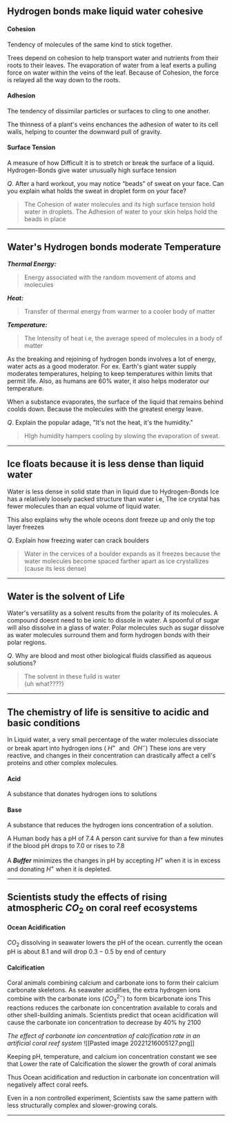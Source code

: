 ## Hydrogen bonds make liquid water cohesive

#### Cohesion
Tendency of molecules of the same kind to stick together.

Trees depend on cohesion to help transport water and nutrients from their roots to their leaves. The evaporation of water from a leaf exerts a pulling force on water within the veins of the leaf. Because of Cohesion, the force is relayed all the way down to the roots.

#### Adhesion
The tendency of dissimilar particles or surfaces to cling to one another.

The thinness of a plant's veins enchances the adhesion of water to its cell walls, helping to counter the downward pull of gravity.

#### Surface Tension
A measure of how Difficult it is to stretch or break the surface of a liquid.
Hydrogen-Bonds give water unusually high surface tension


$Q.$ After a hard workout, you may notice “beads” of sweat on your face. Can you explain what holds the sweat in droplet form on your face?
>The Cohesion of water molecules and its high surface tension hold water in droplets. The Adhesion of water to your skin helps hold the beads in place


----

## Water's Hydrogen bonds moderate Temperature

***Thermal Energy:*** 
>Energy associated with the random movement of atoms and molecules

***Heat:*** 
>Transfer of thermal energy from warmer to a cooler body of matter

***Temperature:***
>The Intensity of heat i.e, the average speed of molecules in a body of matter

As the breaking and rejoining of hydrogen bonds involves a lot of energy, water acts as a good moderator. For ex. Earth's giant water supply moderates temperatures, helping to keep temperatures within limits that permit life.
Also, as humans are $60$% water, it also helps moderator our temperature.

When a substance evaporates, the surface of the liquid that remains behind coolds down. Because the molecules with the greatest energy leave.


$Q.$ Explain the popular adage, "It's not the heat, it's the humidity."
>HIgh humidity hampers cooling by slowing the evaporation of sweat.


-----

## Ice floats because it is less dense than liquid water

Water is less dense in solid state than in liquid due to Hydrogen-Bonds
Ice has a relatively loosely packed structure than water
i.e, The ice crystal has fewer molecules than an equal volume of liquid water.

This also explains why the whole oceons dont freeze up and only the top layer freezes

$Q.$ Explain how freezing water can crack boulders
>Water in the cervices of a boulder expands as it freezes because the water molecules become spaced farther apart as ice crystallizes (cause its less dense)

---------
## Water is the solvent of Life

Water's versatility as a solvent results from the polarity of its molecules.
A compound doesnt need to be ionic to dissole in water. 
A spoonful of sugar will also dissolve in a glass of water. Polar molecules such as sugar dissolve as water molecules surround them and form hydrogen bonds with their polar regions.


$Q.$ Why are blood and most other biological fluids classified as aqueous solutions?
> The solvent in these fuild is water   
   (uh what????)

-----
## The chemistry of life is sensitive to acidic and basic conditions

In Liquid water, a very small percentage of the water molecules dissociate or break apart into hydrogen ions ( $H^{+} \:\:\text{and} \:\:OH^{-}$) 
These ions are very reactive, and changes in their concentration can drastically affect a cell's proteins and other complex molecules.

#### Acid
A substance that donates hydrogen ions to solutions

#### Base
A substance that reduces the hydrogen ions concentration of a solution. 

A Human body has a pH of $7.4$
A person cant survive for than a few minutes if the blood pH drops to $7.0$ or rises to $7.8$

A ***Buffer*** minimizes the changes in pH by accepting $H^{+}$ when it is in excess and donating $H^{+}$ when it is depleted.

----

## Scientists study the effects of rising atmospheric $CO_{2}$ on coral reef ecosystems

#### Ocean Acidification
$CO_{2}$ dissolving in seawater lowers the pH of the ocean.
currently the ocean pH is about $8.1$ and will drop $0.3-0.5$ by end of century

#### Calcification
Coral animals combining calcium and carbonate ions to form their calcium carbonate skeletons. As seawater acidifies, the extra hydrogen ions combine with the carbonate ions ($CO_{3}^{2-}$) to form bicarbonate ions
This reactions reduces the carbonate ion concentration available to corals and other shell-building animals.
Scientists predict that ocean acidification will cause the carbonate ion concentration to decrease by $40$% hy $2100$

*The effect of carbonate ion concentration of calcification rate in an artificial coral reef system*
![[Pasted image 20221216005127.png]]

Keeping pH, temperature, and calcium ion concentration constant we see that
Lower the rate of Calcification the slower the growth of coral animals

Thus Ocean acidification and reduction in carbonate ion concentration will negatively affect coral reefs.

Even in a non controlled experiment, Scientists saw the same pattern with less structurally complex and slower-growing corals.


----